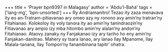+++
title = 'Prayer bpn9397 in Malagasy'
author = 'Abdu'l-Bahá'
tags = ['lang-mg', 'bpn-unsorted']
+++
Ry Andriamanitro! Tezao ity zaza menavava ity eo an-Tratram-pitiavanao ary omeo azy ny ronono avy amin’ny tratran’ny Fitahianao. Kolokoloy ity voly tanora ity ao amin’ny tanindraozin’ny Fitiavanao ary ampio izy mba hitombo amin’ny alalan’ny andon’ny Fitahianao.
Ataovy zanaky ny Fanjakanao izy ary tariho ho eny amin’ny Fanjakan-danitrao. Mahery sy tsara Ianao, ary  Ianao Ilay Mpanome, Ilay Malala-tanana, Ilay Tompon’ny fanambinana tapitr’ ohatra.
